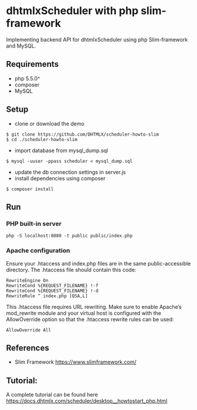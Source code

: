 # dhtmlxScheduler with php slim-framework

Implementing backend API for dhtmlxScheduler using php Slim-framework and MySQL.

## Requirements

* php 5.5.0^
* composer
* MySQL


## Setup

* clone or download the demo

```
$ git clone https://github.com/DHTMLX/scheduler-howto-slim
$ cd ./scheduler-howto-slim
```

* import database from mysql_dump.sql 

```
$ mysql -uuser -ppass scheduler < mysql_dump.sql
```

* update the db connection settings in server.js
* install dependencies using composer
```
$ composer install
```

## Run

### PHP built-in server

`php -S localhost:8080 -t public public/index.php`

### Apache configuration

Ensure your .htaccess and index.php files are in the same public-accessible directory. The .htaccess file should contain this code:

```
RewriteEngine On
RewriteCond %{REQUEST_FILENAME} !-f
RewriteCond %{REQUEST_FILENAME} !-d
RewriteRule ^ index.php [QSA,L]
```
This .htaccess file requires URL rewriting. Make sure to enable Apache’s mod_rewrite module and your virtual host is configured with the AllowOverride option so that the .htaccess rewrite rules can be used:
```
AllowOverride All
```

## References

- Slim Framework https://www.slimframework.com/

## Tutorial:

A complete tutorial can be found here https://docs.dhtmlx.com/scheduler/desktop__howtostart_php.html
